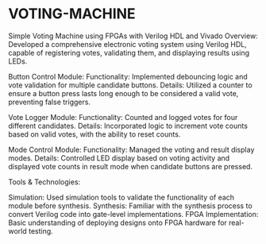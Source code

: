 # VOTING-MACHINE
Simple Voting Machine using FPGAs with Verilog HDL and Vivado 
Overview: Developed a comprehensive electronic voting system using Verilog HDL, capable of registering votes, validating them, and displaying results using LEDs.

Button Control Module:
Functionality: Implemented debouncing logic and vote validation for multiple candidate buttons.
Details: Utilized a counter to ensure a button press lasts long enough to be considered a valid vote, preventing false triggers.

Vote Logger Module:
Functionality: Counted and logged votes for four different candidates.
Details: Incorporated logic to increment vote counts based on valid votes, with the ability to reset counts.

Mode Control Module:
Functionality: Managed the voting and result display modes.
Details: Controlled LED display based on voting activity and displayed vote counts in result mode when candidate buttons are pressed.

Tools & Technologies:

Simulation: Used simulation tools to validate the functionality of each module before synthesis.
Synthesis: Familiar with the synthesis process to convert Verilog code into gate-level implementations.
FPGA Implementation: Basic understanding of deploying designs onto FPGA hardware for real-world testing.
